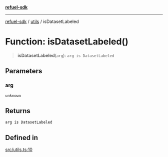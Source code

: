 [**refuel-sdk**](../../README.md)

***

[refuel-sdk](../../modules.md) / [utils](../README.md) / isDatasetLabeled

# Function: isDatasetLabeled()

> **isDatasetLabeled**(`arg`): `arg is DatasetLabeled`

## Parameters

### arg

`unknown`

## Returns

`arg is DatasetLabeled`

## Defined in

[src/utils.ts:10](https://github.com/refuel-ai/refuel-sdk/blob/6bdaa976108229093d96ed4ea0b79dde2d2eeea9/src/utils.ts#L10)
